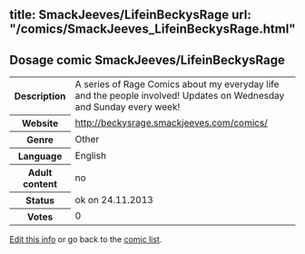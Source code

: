 title: SmackJeeves/LifeinBeckysRage
url: "/comics/SmackJeeves_LifeinBeckysRage.html"
---
Dosage comic SmackJeeves/LifeinBeckysRage
-----------------------------------------

<p id="msg"></p>
<script type="text/javascript">
if (window.location.search === '?edit_info_mail=sent_ok') {
  var elem = document.getElementById("msg");
  elem.innerHTML = 'Edited information sucessfully sent for review, which is usually done daily. Thanks!';
  elem.className = 'ok';
}
</script>
<table class="comicinfo">
<tr>
<th>Description</th><td>A series of Rage Comics about my everyday life and the people involved! Updates on Wednesday and Sunday every week!</td>
</tr>
<tr>
<th>Website</th><td><a href="http://beckysrage.smackjeeves.com/comics/">http://beckysrage.smackjeeves.com/comics/</a></td>
</tr>
<tr>
<th>Genre</th><td>Other</td>
</tr>
<tr>
<th>Language</th><td>English</td>
</tr>
<tr>
<th>Adult content</th><td>no</td>
</tr>
<tr>
<th>Status</th><td>ok on 24.11.2013</td>
</tr>
<tr>
<th>Votes</th><td>0</td>
</tr>
</table>

[Edit this info](SmackJeeves_LifeinBeckysRage_edit.html) or go back to the [comic list](../comic-index.html).
